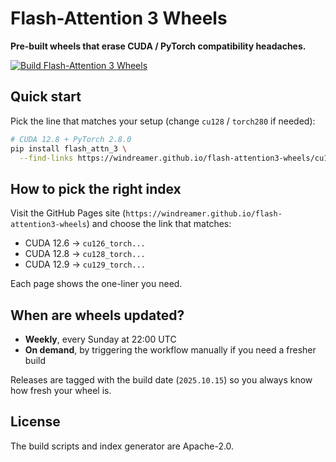 # Flash-Attention 3 Wheels

**Pre-built wheels that erase CUDA / PyTorch compatibility headaches.**

[![Build Flash-Attention 3 Wheels](https://github.com/windreamer/flash-attention3-wheels/actions/workflows/build_wheels.yml/badge.svg)](https://github.com/windreamer/flash-attention3-wheels/actions/workflows/build_wheels.yml)


## Quick start

Pick the line that matches your setup (change `cu128` / `torch280` if needed):

```bash
# CUDA 12.8 + PyTorch 2.8.0
pip install flash_attn_3 \
  --find-links https://windreamer.github.io/flash-attention3-wheels/cu128_torch280
```

## How to pick the right index

Visit the GitHub Pages site (`https://windreamer.github.io/flash-attention3-wheels`) and choose the link that matches:

* CUDA 12.6 → `cu126_torch...`  
* CUDA 12.8 → `cu128_torch...`  
* CUDA 12.9 → `cu129_torch...`  

Each page shows the one-liner you need.

## When are wheels updated?

* **Weekly**, every Sunday at 22:00 UTC  
* **On demand**, by triggering the workflow manually if you need a fresher build

Releases are tagged with the build date (`2025.10.15`) so you always know how fresh your wheel is.

## License

The build scripts and index generator are Apache-2.0.  
